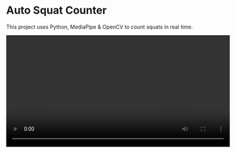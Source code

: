 # Auto Squat Counter

This project uses Python, MediaPipe & OpenCV to count squats in real time.

<video src="squat_output.mp4" controls width="600" />

## Quickstart
```bash
git clone https://github.com/yubin2005/AutoSquatCounter-main.git
cd AutoSquatCounter-main

python3 -m venv .venv
source .venv/bin/activate   # Windows: .venv\Scripts\activate
pip install -r requirements.txt

